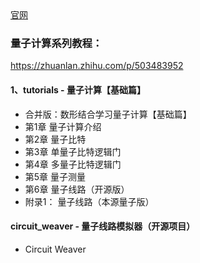<div align="left">
  <a href="http://qubits.top/">官网</a>
</div>  


### 量子计算系列教程：
https://zhuanlan.zhihu.com/p/503483952

#### 1、tutorials - 量子计算【基础篇】
- 合并版：数形结合学习量子计算【基础篇】
- 第1章 量子计算介绍
- 第2章 量子比特
- 第3章 单量子比特逻辑门
- 第4章 多量子比特逻辑门
- 第5章 量子测量
- 第6章 量子线路（开源版）
- 附录1： 量子线路（本源量子版）


#### circuit_weaver - 量子线路模拟器（开源项目） 
- Circuit Weaver

